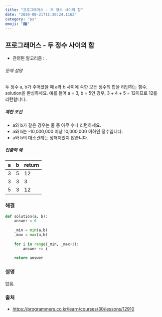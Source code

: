 ```yaml
---
title: "프로그래머스 - 두 정수 사이의 합"
date: "2020-08-21T11:30:24.116Z"
category: "ps"
emoji: "🏙"
---
```


## 프로그래머스 - 두 정수 사이의 합

- 관련된 알고리즘 : .

###### 문제 설명

두 정수 a, b가 주어졌을 때 a와 b 사이에 속한 모든 정수의 합을 리턴하는 함수, solution을 완성하세요.
예를 들어 a = 3, b = 5인 경우, 3 + 4 + 5 = 12이므로 12를 리턴합니다.

##### 제한 조건

- a와 b가 같은 경우는 둘 중 아무 수나 리턴하세요.
- a와 b는 -10,000,000 이상 10,000,000 이하인 정수입니다.
- a와 b의 대소관계는 정해져있지 않습니다.

##### 입출력 예

| a    | b    | return |
| ---- | ---- | ------ |
| 3    | 5    | 12     |
| 3    | 3    | 3      |
| 5    | 3    | 12     |

### 해결

```python
def solution(a, b):
    answer = 0
    
    _min = min(a,b)
    _max = max(a,b)
    
    for i in range(_min, _max+1):
        answer += i
        
    return answer
```

### 설명

없음.

### 출처

- https://programmers.co.kr/learn/courses/30/lessons/12910
